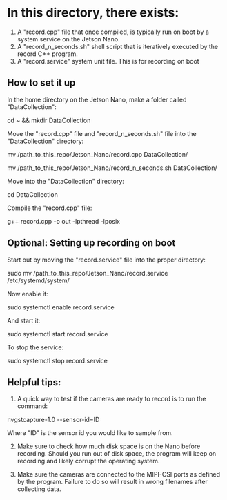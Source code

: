 # In this directory, there exists:
1. A "record.cpp" file that once compiled, is typically run on boot by a system service on the Jetson Nano.
2. A "record_n_seconds.sh" shell script that is iteratively executed by the record C++ program.
3. A "record.service" system unit file. This is for recording on boot

## How to set it up

In the home directory on the Jetson Nano, make a folder called "DataCollection":

cd ~ && mkdir DataCollection

Move the "record.cpp" file and "record_n_seconds.sh" file into the "DataCollection" directory:

mv /path_to_this_repo/Jetson_Nano/record.cpp DataCollection/

mv /path_to_this_repo/Jetson_Nano/record_n_seconds.sh DataCollection/

Move into the "DataCollection" directory:

cd DataCollection

Compile the "record.cpp" file:

g++ record.cpp -o out -lpthread -lposix

## Optional: Setting up recording on boot

Start out by moving the "record.service" file into the proper directory:

sudo mv /path_to_this_repo/Jetson_Nano/record.service /etc/systemd/system/

Now enable it:

sudo systemctl enable record.service

And start it:

sudo systemctl start record.service

To stop the service:

sudo systemctl stop record.service

## Helpful tips:

1. A quick way to test if the cameras are ready to record is to run the command:

nvgstcapture-1.0 --sensor-id=ID

Where "ID" is the sensor id you would like to sample from.

2. Make sure to check how much disk space is on the Nano before recording. Should you run out of disk space, the program will keep on recording and likely corrupt the operating system.

3. Make sure the cameras are connected to the MIPI-CSI ports as defined by the program. Failure to do so will result in wrong filenames after collecting data.
